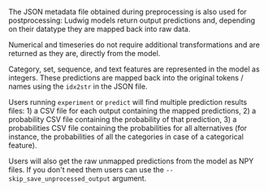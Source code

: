 The JSON metadata file obtained during preprocessing is also used for postprocessing: Ludwig models return output
predictions and, depending on their datatype they are mapped back into raw data.

Numerical and timeseries do not require additional transformations and are returned as they are, directly from the
model.

Category, set, sequence, and text features are represented in the model as integers. These predictions are mapped back
into the original tokens / names using the `idx2str` in the JSON file.

Users running `experiment` or `predict` will find multiple prediction results files: 1) a CSV file for each output
containing the mapped predictions, 2) a probability CSV file containing the probability of that prediction, 3) a
probabilities CSV file containing the probabilities for all alternatives (for instance, the probabilities of all the
categories in case of a categorical feature).

Users will also get the raw unmapped predictions from the model as NPY files. If you don't need them users can use the
`--skip_save_unprocessed_output` argument.

